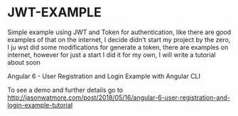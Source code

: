 # JWT-EXAMPLE

Simple example using JWT and Token for authentication, like there are good examples of that on the internet, I decide didn't start my project by the zero, I ju wst did some modifications for generate a token, there are examples on internet, however for just a start I did it for my own, I will write a tutorial about soon

Angular 6 - User Registration and Login Example with Angular CLI

To see a demo and further details go to http://jasonwatmore.com/post/2018/05/16/angular-6-user-registration-and-login-example-tutorial

